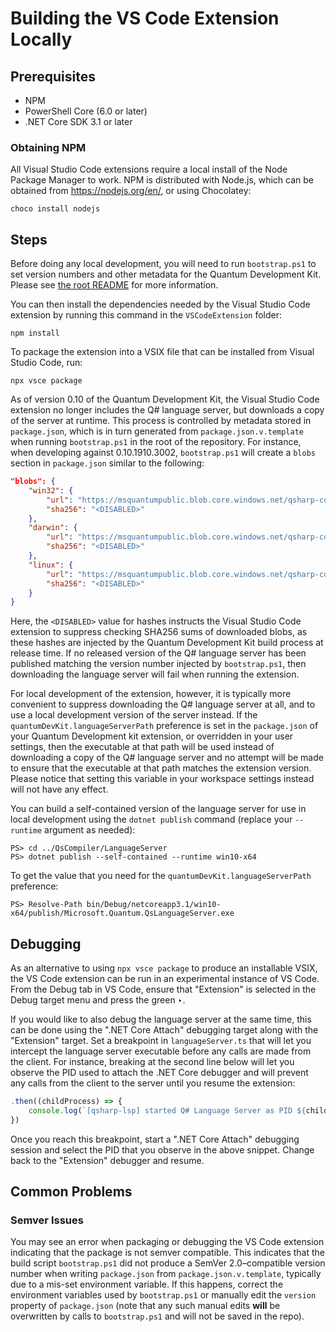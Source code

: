 # Building the VS Code Extension Locally #

## Prerequisites ##

- NPM
- PowerShell Core (6.0 or later)
- .NET Core SDK 3.1 or later

### Obtaining NPM ###

All Visual Studio Code extensions require a local install of the Node Package Manager to work.
NPM is distributed with Node.js, which can be obtained from https://nodejs.org/en/, or using Chocolatey:

```
choco install nodejs
```

## Steps ##

Before doing any local development, you will need to run `bootstrap.ps1` to set version numbers and other metadata for the Quantum Development Kit.
Please see [the root README](../../README.md) for more information.

You can then install the dependencies needed by the Visual Studio Code extension by running this command in the `VSCodeExtension` folder:

```
npm install
```

To package the extension into a VSIX file that can be installed from Visual Studio Code, run:

```
npx vsce package
```

As of version 0.10 of the Quantum Development Kit, the Visual Studio Code extension no longer includes the Q# language server, but downloads a copy of the server at runtime.
This process is controlled by metadata stored in `package.json`, which is in turn generated from `package.json.v.template` when running `bootstrap.ps1` in the root of the repository.
For instance, when developing against 0.10.1910.3002, `bootstrap.ps1` will create a `blobs` section in `package.json` similar to the following:

```json
"blobs": {
    "win32": {
        "url": "https://msquantumpublic.blob.core.windows.net/qsharp-compiler/QsLanguageServer-win10-x64-0.0.1910.1532.zip",
        "sha256": "<DISABLED>"
    },
    "darwin": {
        "url": "https://msquantumpublic.blob.core.windows.net/qsharp-compiler/QsLanguageServer-osx-x64-0.0.1910.1532.zip",
        "sha256": "<DISABLED>"
    },
    "linux": {
        "url": "https://msquantumpublic.blob.core.windows.net/qsharp-compiler/QsLanguageServer-linux-x64-0.0.1910.1532.zip",
        "sha256": "<DISABLED>"
    }
}
```

Here, the `<DISABLED>` value for hashes instructs the Visual Studio Code extension to suppress checking SHA256 sums of downloaded blobs, as these hashes are injected by the Quantum Development Kit build process at release time.
If no released version of the Q# language server has been published matching the version number injected by `bootstrap.ps1`, then downloading the language server will fail when running the extension.

For local development of the extension, however, it is typically more convenient to suppress downloading the Q# language server at all, and to use a local development version of the server instead.
If the `quantumDevKit.languageServerPath` preference is set in the `package.json` of your Quantum Development kit extension, or overridden in your user settings, then the executable at that path will be used instead of downloading a copy of the Q# language server and no attempt will be made to ensure that the executable at that path matches the extension version. Please notice that setting this variable in your workspace settings instead will not have any effect.

You can build a self-contained version of the language server for use in local development using the `dotnet publish` command (replace your `--runtime` argument as needed):

```pwsh
PS> cd ../QsCompiler/LanguageServer
PS> dotnet publish --self-contained --runtime win10-x64
```

To get the value that you need for the `quantumDevKit.languageServerPath` preference:

```
PS> Resolve-Path bin/Debug/netcoreapp3.1/win10-x64/publish/Microsoft.Quantum.QsLanguageServer.exe
```

## Debugging ##

As an alternative to using `npx vsce package` to produce an installable VSIX, the VS Code extension can be run in an experimental instance of VS Code.
From the Debug tab in VS Code, ensure that "Extension" is selected in the Debug target menu and press the green ‣.

If you would like to also debug the language server at the same time, this can be done using the ".NET Core Attach" debugging target along with the "Extension" target.
Set a breakpoint in `languageServer.ts` that will let you intercept the language server executable before any calls are made from the client.
For instance, breaking at the second line below will let you observe the PID used to attach the .NET Core debugger and will prevent any calls from the client to the server until you resume the extension:

```typescript
.then((childProcess) => {
    console.log(`[qsharp-lsp] started Q# Language Server as PID ${childProcess.pid}.`);
})
```

Once you reach this breakpoint, start a ".NET Core Attach" debugging session and select the PID that you observe in the above snippet.
Change back to the "Extension" debugger and resume.

## Common Problems ##

### Semver Issues ###

You may see an error when packaging or debugging the VS Code extension indicating that the package is not semver compatible.
This indicates that the build script `bootstrap.ps1` did not produce a SemVer 2.0–compatible version number when writing `package.json` from `package.json.v.template`, typically due to a mis-set environment variable.
If this happens, correct the environment variables used by `bootstrap.ps1` or manually edit the `version` property of `package.json` (note that any such manual edits **will** be overwritten by calls to `bootstrap.ps1` and will not be saved in the repo).
